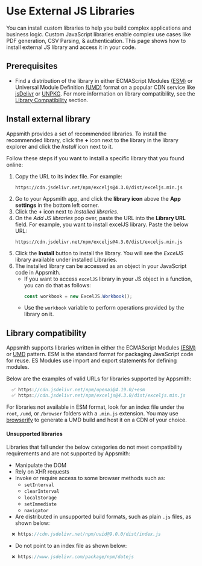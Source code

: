 # Use External JS Libraries

You can install custom libraries to help you build complex applications and business logic. Custom JavaScript libraries enable complex use cases like PDF generation, CSV Parsing, & authentication. This page shows how to install external JS library and access it in your code.

## Prerequisites

* Find a distribution of the library in either ECMAScript Modules [(ESM)](https://tc39.es/ecma262/#sec-modules) or Universal Module Definition [(UMD)](https://github.com/umdjs/umd) format on a popular CDN service like [jsDelivr](https://www.jsdelivr.com/) or [UNPKG](https://unpkg.com/). For more information on library compatibility, see the [Library Compatibility](#library-compatibility) section.

## Install external library

Appsmith provides a set of recommended libraries. To install the recommended library, click the **+** icon next to the library in the library explorer and click the *Install* icon next to it.

Follow these steps if you want to install a specific library that you found online:

<ZoomImage src="/img/appsmith-install-external-libraries.png" alt="Install External Libraries" caption="Install External Libraries"/>

1. Copy the URL to its index file. For example:
   ```URL
   https://cdn.jsdelivr.net/npm/exceljs@4.3.0/dist/exceljs.min.js
   ```
2. Go to your Appsmith app, and click the **library icon** above the **App settings** in the bottom left corner.
3. Click the **+** icon next to _Installed libraries_.
4. On the _Add JS libraries_ pop over, paste the URL into the **Library URL** field. For example, you want to install excelJS library. Paste the below URL:
    ```URL
    https://cdn.jsdelivr.net/npm/exceljs@4.3.0/dist/exceljs.min.js
    ```
5. Click the **Install** button to install the library. You will see the _ExcelJS_ library available under installed Libraries.
6. The installed library can be accessed as an object in your JavaScript code in Appsmith. 
    * If you want to access `excelJS` library in your JS object in a function, you can do that as follows:
      ```javascript
      const workbook = new ExcelJS.Workbook();
      ```
    * Use the `workbook` variable to perform operations provided by the library on it.

## Library compatibility

Appsmith supports libraries written in either the ECMAScript Modules [(ESM)](https://tc39.es/ecma262/#sec-modules) or [UMD](https://github.com/umdjs/umd) pattern. ESM is the standard format for packaging JavaScript code for reuse. ES Modules use import and export statements for defining modules.

Below are the examples of valid URLs for libraries supported by Appsmith:

```javascript
  ✅ https://cdn.jsdelivr.net/npm/openai@4.19.0/+esm
  ✅ https://cdn.jsdelivr.net/npm/exceljs@4.3.0/dist/exceljs.min.js
```

For libraries not available in ESM format, look for an index file under the `root`, `/umd`, or `/browser` folders with a `.min.js` extension. You may use [browserify](https://browserify.org/) to generate a UMD build and host it on a CDN of your choice.

#### Unsupported libraries

Libraries that fall under the below categories do not meet compatibility requirements and are not supported by Appsmith:

* Manipulate the DOM
* Rely on XHR requests
* Invoke or require access to some browser methods such as:
  * `setInterval`
  * `clearInterval`
  * `localStorage`
  * `setImmediate`
  * `navigator`
* Are distributed in unsupported build formats, such as plain `.js` files, as shown below:

```javascript
  ❌ https://cdn.jsdelivr.net/npm/uuid@9.0.0/dist/index.js
```
* Do not point to an index file as shown below:

```javascript
  ❌ https://www.jsdelivr.com/package/npm/datejs
```

